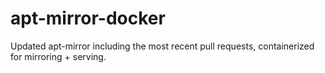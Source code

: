 # apt-mirror-docker
Updated apt-mirror including the most recent pull requests, containerized for mirroring + serving.
